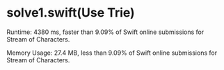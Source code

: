 # solve1.swift(Use Trie)

Runtime: 4380 ms, faster than 9.09% of Swift online submissions for Stream of Characters.

Memory Usage: 27.4 MB, less than 9.09% of Swift online submissions for Stream of Characters.
